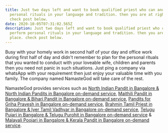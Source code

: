 ```yaml
---
title: Just two days left and want to book qualified priest who can and perform
  personal rituals in your language and tradition. then you are at right place.
  check post below.
date: 2020-10-05T07:31:02.565Z
description: Just two days left and want to book qualified priest who can and
  perform personal rituals in your language and tradition. then you are at right
  place. check post below.
---
```

Busy with your homely work in second half of your day and office work during first half of day and didn't remember to plan for the personal rituals that you wanted to conduct with your loveable wife, children and parents then you need not panic in such situations. Just ping a company via whatsApp with your requirement then just enjoy your valuable time with you family. The company named NamasteGod will take care of the rest.



NamasteGod provides services such as [North Indian Pandit in Bangalore & North Indian Pandits in Bangalore on-demand service](https://www.namastegod.com/findonline/hindu/north-indian-hindi-speaking-pandit-ji-for-puja-in-bangalore-india-for-marriage-wedding-vedic-hindu-kumaoni-kashmiri-priests/), [Maithili Pandit in Bangalore & Bihari Pandit in Bangalore on-demand service](https://www.namastegod.com/findonline/hindu/bihari-pandit-in-bangalore-india-for-puja-marriage-wedding-mithila-purohits-for-vivah/), [Pandits for Griha Pravesh in Bangalore on-demand service](https://www.namastegod.com/findonline/hindu/online-pandit-ji-booking-services-for-pooja-or-puja-in-bangalore-india/pandit-for-house-warming-ceremony-gruhapravesam-in-bangalore/), [Brahmin Tamil Priest in Bangalore & Iyer Tamil Vadhyar in Bangalore on-demand service](https://www.namastegod.com/findonline/hindu/tamil-vadhyars-in-bangalore-india-vedic-tamil-priests/), [Telugu Pujari in Bangalore & Telugu Purohit in Bangalore on-demand service](https://www.namastegod.com/findonline/hindu/telugu-brahmin-purohits-or-andhra-pandits-in-bangalore-india-vedic-pujari-experienced-priests/) & [Malayali Poojari in Bangalore & Kerala Pandit in Bangalore on-demand service](https://www.namastegod.com/findonline/hindu/malayalee-pandit-in-bangalore-best-malayali-purohit-in-bangalore-india-vedic-priest-and-pujari/).